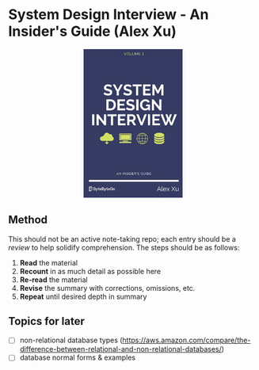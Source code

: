 # System Design Interview - An Insider's Guide (Alex Xu)

<p align="center">
    <img src="static/cover.png" width="200"/>
</p>

## Method

This should not be an active note-taking repo; each entry should be a *review* to help solidify comprehension. The steps should be as follows:
1. **Read** the material
2. **Recount** in as much detail as possible here
3. **Re-read** the material
4. **Revise** the summary with corrections, omissions, etc.
5. **Repeat** until desired depth in summary

## Topics for later 

- [ ] non-relational database types (https://aws.amazon.com/compare/the-difference-between-relational-and-non-relational-databases/) 
- [ ] database normal forms & examples 